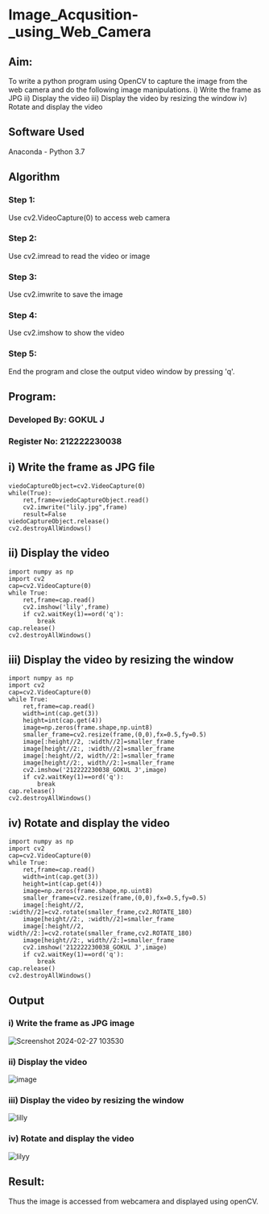 # Image_Acqusition-_using_Web_Camera
## Aim:
 
To write a python program using OpenCV to capture the image from the web camera and do the following image manipulations.
i) Write the frame as JPG 
ii) Display the video 
iii) Display the video by resizing the window
iv) Rotate and display the video

## Software Used
Anaconda - Python 3.7
## Algorithm
### Step 1:
Use cv2.VideoCapture(0) to access web camera

### Step 2:
Use cv2.imread to read the video or image

### Step 3:
Use cv2.imwrite to save the image

### Step 4:
Use cv2.imshow to show the video

### Step 5:
End the program and close the output video window by pressing 'q'.

## Program:

### Developed By: GOKUL J
### Register No: 212222230038

## i) Write the frame as JPG file
```import cv2
viedoCaptureObject=cv2.VideoCapture(0)
while(True):
    ret,frame=viedoCaptureObject.read()
    cv2.imwrite("lily.jpg",frame)
    result=False
viedoCaptureObject.release()
cv2.destroyAllWindows()
```


## ii) Display the video
```
import numpy as np
import cv2
cap=cv2.VideoCapture(0)
while True:
    ret,frame=cap.read()
    cv2.imshow('lily',frame)
    if cv2.waitKey(1)==ord('q'):
        break
cap.release()
cv2.destroyAllWindows()
```


## iii) Display the video by resizing the window
```
import numpy as np
import cv2
cap=cv2.VideoCapture(0)
while True:
    ret,frame=cap.read()
    width=int(cap.get(3))
    height=int(cap.get(4))
    image=np.zeros(frame.shape,np.uint8)
    smaller_frame=cv2.resize(frame,(0,0),fx=0.5,fy=0.5)
    image[:height//2, :width//2]=smaller_frame
    image[height//2:, :width//2]=smaller_frame
    image[:height//2, width//2:]=smaller_frame
    image[height//2:, width//2:]=smaller_frame
    cv2.imshow('212222230038_GOKUL J',image)
    if cv2.waitKey(1)==ord('q'):
        break
cap.release()
cv2.destroyAllWindows()
```



## iv) Rotate and display the video
```
import numpy as np
import cv2
cap=cv2.VideoCapture(0)
while True:
    ret,frame=cap.read()
    width=int(cap.get(3))
    height=int(cap.get(4))
    image=np.zeros(frame.shape,np.uint8)
    smaller_frame=cv2.resize(frame,(0,0),fx=0.5,fy=0.5)
    image[:height//2, :width//2]=cv2.rotate(smaller_frame,cv2.ROTATE_180)
    image[height//2:, :width//2]=smaller_frame
    image[:height//2, width//2:]=cv2.rotate(smaller_frame,cv2.ROTATE_180)
    image[height//2:, width//2:]=smaller_frame
    cv2.imshow('212222230038_GOKUL J',image)
    if cv2.waitKey(1)==ord('q'):
        break
cap.release()
cv2.destroyAllWindows()
```








## Output

### i) Write the frame as JPG image
![Screenshot 2024-02-27 103530](https://github.com/Gokul0117/Image_Acqusition-_using_Web_Camera/assets/121165938/e3d86345-7349-4d52-92b8-9e7cbc539ac4)



### ii) Display the video
![image](https://github.com/Gokul0117/Image_Acqusition-_using_Web_Camera/assets/121165938/96c2bef4-79b0-495a-9dd5-f028f1dcea2e)



### iii) Display the video by resizing the window
![lilly](https://github.com/Gokul0117/Image_Acqusition-_using_Web_Camera/assets/121165938/913116f4-6f01-4365-af5c-19a1c758483e)




### iv) Rotate and display the video
![lilyy](https://github.com/Gokul0117/Image_Acqusition-_using_Web_Camera/assets/121165938/a173ccc3-49e9-4656-b56d-1e20153c3100)






## Result:
Thus the image is accessed from webcamera and displayed using openCV.
